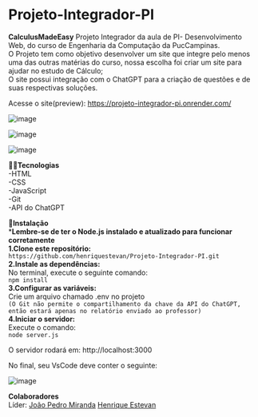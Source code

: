 # Projeto-Integrador-PI
**CalculusMadeEasy**
Projeto Integrador da aula de PI- Desenvolvimento Web, do curso de Engenharia da Computação da PucCampinas.  
O Projeto tem como objetivo desenvolver um site que integre pelo menos uma das outras matérias do curso, nossa escolha foi criar um site para ajudar no estudo de Cálculo;  
O site possui integração com o ChatGPT para a criação de questões e de suas respectivas soluções.
  
  Acesse o site(preview): https://projeto-integrador-pi.onrender.com/

![image](https://github.com/user-attachments/assets/1ad2c50b-3e5d-46f0-850d-7e5310e5c241)

![image](https://github.com/user-attachments/assets/db5a4941-b83a-4372-9985-cd9bfc3c824d)

![image](https://github.com/user-attachments/assets/b867b961-7422-4a3d-9be1-4db4d6d77d7c)

👨‍💻**Tecnologias**  
-HTML  
-CSS  
-JavaScript  
-Git  
-API do ChatGPT

📝**Instalação**  
***Lembre-se de ter o Node.js instalado e atualizado para funcionar corretamente**  
**1.Clone este repositório:**  
`https://github.com/henriquestevan/Projeto-Integrador-PI.git`  
**2.Instale as dependências:**  
  No terminal, execute o seguinte comando:  
  `npm install`  
**3.Configurar as variáveis:**  
  Crie um arquivo chamado .env no projeto    
  `(O Git não permite o compartilhamento da chave da API do ChatGPT, então estará apenas no relatório enviado ao professor)`  
**4.Iniciar o servidor:**  
Execute o comando:  
  `node server.js`
  
  O servidor rodará em: http://localhost:3000
  
  No final, seu VsCode deve conter o seguinte:
  
![image](https://github.com/user-attachments/assets/2b174f6c-85a1-4313-ab36-9372455efa7b)

**Colaboradores**  
Líder: [João Pedro Miranda](https://github.com/joaopedromirandam) 
[Henrique Estevan](https://github.com/henriquestevan)


  

  






